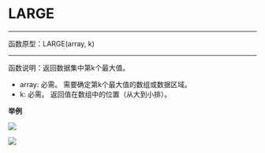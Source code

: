 # LARGE
*****
函数原型：LARGE(array, k)
*****
函数说明：返回数据集中第k个最大值。

* array: 必需。 需要确定第k个最大值的数组或数据区域。
* k: 必需。 返回值在数组中的位置（从大到小排）。

**举例**

![](http://docfiles.baibaoyun.com/Fo91fOCUUl9sf5dw_liQi-sL8bZd)

![](http://docfiles.baibaoyun.com/FsUA5zsUxcq7yAlcpNZYjf6jQhSi)

